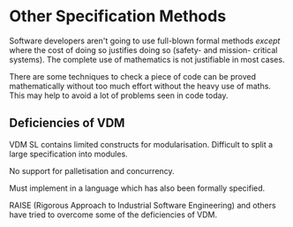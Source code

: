 Other Specification Methods
===========================

Software developers aren't going to use full-blown formal methods *except* where the cost of doing so justifies doing so (safety- and mission- critical systems). The complete use of mathematics is not justifiable in most cases.

There are some techniques to check a piece of code can be proved mathematically without too much effort without the heavy use of maths. This may help to avoid a lot of problems seen in code today.


Deficiencies of VDM
-------------------

VDM SL contains limited constructs for modularisation. Difficult to split a large specification into modules.

No support for palletisation and concurrency.

Must implement in a language which has also been formally specified.

RAISE (Rigorous Approach to Industrial Software Engineering) and others have tried to overcome some of the deficiencies of VDM.
